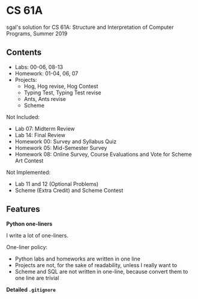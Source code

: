 # CS 61A

sgal's solution for CS 61A: Structure and Interpretation of Computer Programs, Summer 2019

## Contents

* Labs: 00-06, 08-13
* Homework: 01-04, 06, 07
* Projects:
    - Hog, Hog revise, Hog Contest
    - Typing Test, Typing Test revise
    - Ants, Ants revise
    - Scheme

Not Included:

* Lab 07: Midterm Review
* Lab 14: Final Review
* Homework 00: Survey and Syllabus Quiz
* Homework 05: Mid-Semester Survey
* Homework 08: Online Survey, Course Evaluations and Vote for Scheme Art Contest

Not Implemented:

* Lab 11 and 12 (Optional Problems)
* Scheme (Extra Credit) and Scheme Contest

## Features

**Python one-liners**

I write a lot of one-liners.

One-liner policy:

* Python labs and homeworks are written in one line
* Projects are not, for the sake of readability, unless I really want to
* Scheme and SQL are not written in one-line, because convert them to one line are trivial

**Detailed `.gitignore`**
